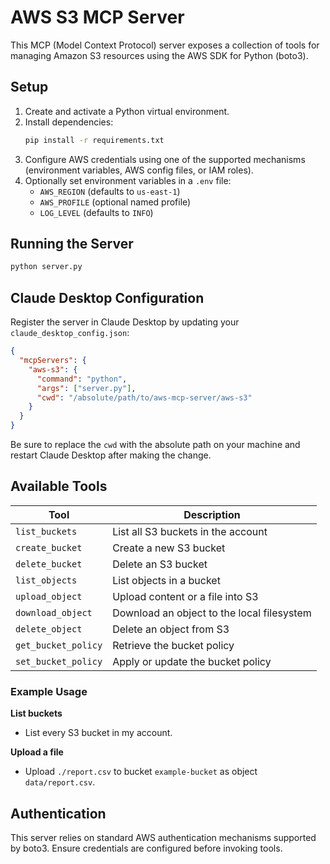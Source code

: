 # AWS S3 MCP Server

This MCP (Model Context Protocol) server exposes a collection of tools for managing Amazon S3 resources using the AWS SDK for Python (boto3).

## Setup

1. Create and activate a Python virtual environment.
2. Install dependencies:
   ```bash
   pip install -r requirements.txt
   ```
3. Configure AWS credentials using one of the supported mechanisms (environment variables, AWS config files, or IAM roles).
4. Optionally set environment variables in a `.env` file:
   - `AWS_REGION` (defaults to `us-east-1`)
   - `AWS_PROFILE` (optional named profile)
   - `LOG_LEVEL` (defaults to `INFO`)

## Running the Server

```bash
python server.py
```

## Claude Desktop Configuration

Register the server in Claude Desktop by updating your `claude_desktop_config.json`:

```json
{
  "mcpServers": {
    "aws-s3": {
      "command": "python",
      "args": ["server.py"],
      "cwd": "/absolute/path/to/aws-mcp-server/aws-s3"
    }
  }
}
```

Be sure to replace the `cwd` with the absolute path on your machine and restart Claude Desktop after making the change.

## Available Tools

| Tool | Description |
| --- | --- |
| `list_buckets` | List all S3 buckets in the account |
| `create_bucket` | Create a new S3 bucket |
| `delete_bucket` | Delete an S3 bucket |
| `list_objects` | List objects in a bucket |
| `upload_object` | Upload content or a file into S3 |
| `download_object` | Download an object to the local filesystem |
| `delete_object` | Delete an object from S3 |
| `get_bucket_policy` | Retrieve the bucket policy |
| `set_bucket_policy` | Apply or update the bucket policy |

### Example Usage

**List buckets**

- List every S3 bucket in my account.

**Upload a file**

- Upload `./report.csv` to bucket `example-bucket` as object `data/report.csv`.

## Authentication

This server relies on standard AWS authentication mechanisms supported by boto3. Ensure credentials are configured before invoking tools.
